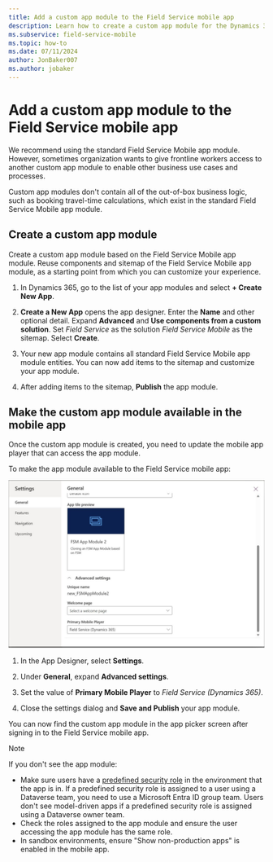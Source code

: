 ```yaml
---
title: Add a custom app module to the Field Service mobile app
description: Learn how to create a custom app module for the Dynamics 365 Field Service mobile app.
ms.subservice: field-service-mobile
ms.topic: how-to
ms.date: 07/11/2024
author: JonBaker007
ms.author: jobaker
---
```


# Add a custom app module to the Field Service mobile app

We recommend using the standard Field Service Mobile app module. However, sometimes organization wants to give frontline workers access to another custom app module to enable other business use cases and processes.

Custom app modules don't contain all of the out-of-box business logic, such as booking travel-time calculations, which exist in the standard Field Service Mobile app module.

## Create a custom app module

Create a custom app module based on the Field Service Mobile app module. Reuse components and sitemap of the Field Service Mobile app module, as a starting point from which you can customize your experience.

1. In Dynamics 365, go to the list of your app modules and select **+ Create New App**.

1. **Create a New App** opens the app designer. Enter the **Name** and other optional detail. Expand **Advanced** and **Use components from a custom solution**. Set *Field Service* as the solution *Field Service Mobile* as the sitemap. Select **Create**.

1. Your new app module contains all standard Field Service Mobile app module entities. You can now add items to the sitemap and customize your app module.

1. After adding items to the sitemap, **Publish** the app module.

## Make the custom app module available in the mobile app

Once the custom app module is created, you need to update the mobile app player that can access the app module.

To make the app module available to the Field Service mobile app:

![Setting "Primary Mobile Player" in Power Apps.](../media/mobile-primarymobileplayer.jpg)

1. In the App Designer, select **Settings**.

1. Under **General**, expand **Advanced settings**.

1. Set the value of **Primary Mobile Player** to *Field Service (Dynamics 365)*.

1. Close the settings dialog and **Save and Publish** your app module.

You can now find the custom app module in the app picker screen after signing in to the Field Service mobile app.

> [!NOTE]
> If you don't see the app module:
>
> - Make sure users have a [predefined security role](/power-platform/admin/database-security) in the environment that the app is in. If a predefined security role is assigned to a user using a Dataverse team, you need to use a Microsoft Entra ID group team. Users don't see model-driven apps if a predefined security role is assigned using a Dataverse owner team.
> - Check the roles assigned to the app module and ensure the user accessing the app module has the same role.
> - In sandbox environments, ensure "Show non-production apps" is enabled in the mobile app.
